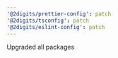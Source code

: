 ```yaml
---
'@2digits/prettier-config': patch
'@2digits/tsconfig': patch
'@2digits/eslint-config': patch
---
```


Upgraded all packages
